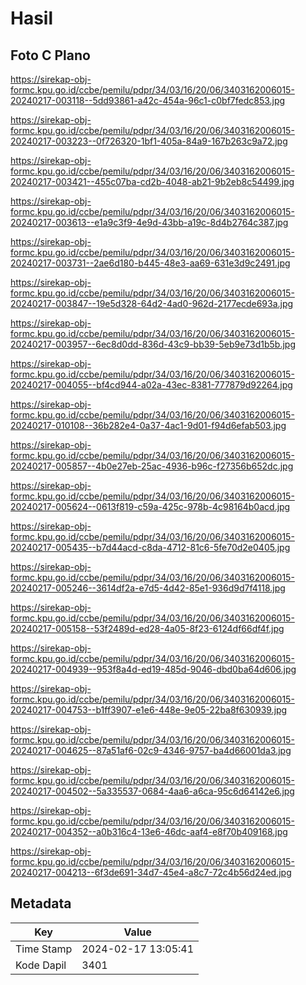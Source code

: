# Hasil

## Foto C Plano

https://sirekap-obj-formc.kpu.go.id/ccbe/pemilu/pdpr/34/03/16/20/06/3403162006015-20240217-003118--5dd93861-a42c-454a-96c1-c0bf7fedc853.jpg

https://sirekap-obj-formc.kpu.go.id/ccbe/pemilu/pdpr/34/03/16/20/06/3403162006015-20240217-003223--0f726320-1bf1-405a-84a9-167b263c9a72.jpg

https://sirekap-obj-formc.kpu.go.id/ccbe/pemilu/pdpr/34/03/16/20/06/3403162006015-20240217-003421--455c07ba-cd2b-4048-ab21-9b2eb8c54499.jpg

https://sirekap-obj-formc.kpu.go.id/ccbe/pemilu/pdpr/34/03/16/20/06/3403162006015-20240217-003613--e1a9c3f9-4e9d-43bb-a19c-8d4b2764c387.jpg

https://sirekap-obj-formc.kpu.go.id/ccbe/pemilu/pdpr/34/03/16/20/06/3403162006015-20240217-003731--2ae6d180-b445-48e3-aa69-631e3d9c2491.jpg

https://sirekap-obj-formc.kpu.go.id/ccbe/pemilu/pdpr/34/03/16/20/06/3403162006015-20240217-003847--19e5d328-64d2-4ad0-962d-2177ecde693a.jpg

https://sirekap-obj-formc.kpu.go.id/ccbe/pemilu/pdpr/34/03/16/20/06/3403162006015-20240217-003957--6ec8d0dd-836d-43c9-bb39-5eb9e73d1b5b.jpg

https://sirekap-obj-formc.kpu.go.id/ccbe/pemilu/pdpr/34/03/16/20/06/3403162006015-20240217-004055--bf4cd944-a02a-43ec-8381-777879d92264.jpg

https://sirekap-obj-formc.kpu.go.id/ccbe/pemilu/pdpr/34/03/16/20/06/3403162006015-20240217-010108--36b282e4-0a37-4ac1-9d01-f94d6efab503.jpg

https://sirekap-obj-formc.kpu.go.id/ccbe/pemilu/pdpr/34/03/16/20/06/3403162006015-20240217-005857--4b0e27eb-25ac-4936-b96c-f27356b652dc.jpg

https://sirekap-obj-formc.kpu.go.id/ccbe/pemilu/pdpr/34/03/16/20/06/3403162006015-20240217-005624--0613f819-c59a-425c-978b-4c98164b0acd.jpg

https://sirekap-obj-formc.kpu.go.id/ccbe/pemilu/pdpr/34/03/16/20/06/3403162006015-20240217-005435--b7d44acd-c8da-4712-81c6-5fe70d2e0405.jpg

https://sirekap-obj-formc.kpu.go.id/ccbe/pemilu/pdpr/34/03/16/20/06/3403162006015-20240217-005246--3614df2a-e7d5-4d42-85e1-936d9d7f4118.jpg

https://sirekap-obj-formc.kpu.go.id/ccbe/pemilu/pdpr/34/03/16/20/06/3403162006015-20240217-005158--53f2489d-ed28-4a05-8f23-6124df66df4f.jpg

https://sirekap-obj-formc.kpu.go.id/ccbe/pemilu/pdpr/34/03/16/20/06/3403162006015-20240217-004939--953f8a4d-ed19-485d-9046-dbd0ba64d606.jpg

https://sirekap-obj-formc.kpu.go.id/ccbe/pemilu/pdpr/34/03/16/20/06/3403162006015-20240217-004753--b1ff3907-e1e6-448e-9e05-22ba8f630939.jpg

https://sirekap-obj-formc.kpu.go.id/ccbe/pemilu/pdpr/34/03/16/20/06/3403162006015-20240217-004625--87a51af6-02c9-4346-9757-ba4d66001da3.jpg

https://sirekap-obj-formc.kpu.go.id/ccbe/pemilu/pdpr/34/03/16/20/06/3403162006015-20240217-004502--5a335537-0684-4aa6-a6ca-95c6d64142e6.jpg

https://sirekap-obj-formc.kpu.go.id/ccbe/pemilu/pdpr/34/03/16/20/06/3403162006015-20240217-004352--a0b316c4-13e6-46dc-aaf4-e8f70b409168.jpg

https://sirekap-obj-formc.kpu.go.id/ccbe/pemilu/pdpr/34/03/16/20/06/3403162006015-20240217-004213--6f3de691-34d7-45e4-a8c7-72c4b56d24ed.jpg


## Metadata

| Key        | Value               |
| ---------- | ------------------- |
| Time Stamp | 2024-02-17 13:05:41 |
| Kode Dapil | 3401                |



